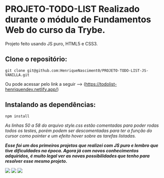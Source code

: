 # PROJETO-TODO-LIST Realizado durante o módulo de Fundamentos Web do curso da Trybe.

Projeto feito usando JS puro, HTML5 e CSS3.

## Clone o repositório:

```
git clone git@github.com:HenriqueNasciment0/PROJETO-TODO-LIST-JS-VANILLA.git
```

Ou pode acessar pelo link a seguir --> (https://todolist-henriquendev.netlify.app/)

## Instalando as dependências:

```
npm install
```

_As linhas 50 a 58 do arquivo style.css estão comentadas para poder rodas todos os testes, porém podem ser descomentadas
para ter a função do cursor como pointer e um efeito hover sobre as tarefas listadas._

***Esse foi um dos primeiros projetos que realizei com JS puro e lembro que tive dificuldades na época. Agora já com
novos conhecimentos adquiridos, é muito legal ver as novas possibilidades que tenho para resolver esse mesmo projeto.***

<div> 
  <a href = "mailto:hsncorretor@gmail.com"><img src="https://img.shields.io/badge/-Gmail-%23333?style=for-the-badge&logo=gmail&logoColor=white" target="_blank"></a>
  <a href="https://www.linkedin.com/in/henriquen-dev/" target="_blank"><img src="https://img.shields.io/badge/-LinkedIn-%230077B5?style=for-the-badge&logo=linkedin&logoColor=white" target="_blank"></a>
    <a href="https://instagram.com/henrique.s.nasc" target="_blank"><img src="https://img.shields.io/badge/-Instagram-%23E4405F?style=for-the-badge&logo=instagram&logoColor=white" target="_blank"></a> 
</div>
